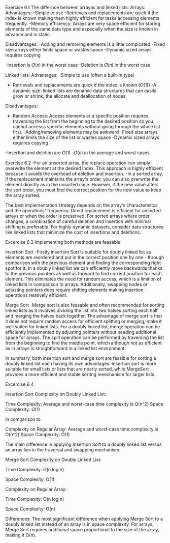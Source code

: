 Exercise 6.1
The differnce between arrayas and linked lists:
Arrays:
Advantages:
-Simple to use 
-Retrievals and replacements are quick if the index is known
making them highly efficient for tasks accessing elements frequently.
-Memory efficiency: Arrays are very space efficient for storing elements of the same data type and especially when the size is known in advance and is static.


Disadvantages:
-Adding and removing elements is a little compicated
-Fixed size arrays either limits space or wastes space
-Dynamic sized arrays requires copying

-Insertion is 𝑂(𝑛) in the worst case
-Deletion is 𝑂(𝑛) in the worst case

Linked lists:
Advantages:
-Simple to use (often a built-in type)
- Retrievals and replacements are quick if the index is known (𝑂(1))
-A dynamic size: linked lists are dynamic data structures that can easily grow or shrink, the allocate and deallocation of nodes

Disadvantages:
- Random Access: Access elements ar a specific position requires traversing the list from the beginning to the desired position so you cannot accesss specific elements without going through the whole list first.
-Adding/removing elements may be awkward
-Fixed size arrays either limits the size of the list or wastes space
-Dynamic sized arrays requires copying

-Insertion and deletion are 𝑂(1)
-𝑂(𝑛) in the average and worst cases

Exercise 6.2
-For an unsorted array, the replace operation can simply overwrite the element at the desired index. This approach is highly efficient because it avoids the overhead of deletion and insertion.
-In a sorted array, if the replacement maintains the array's order, you can also overwrite the element directly as in the unsorted case. However, if the new value alters the sort order, you must find the correct position for the new value to keep the array sorted.

The best implementation strategy depends on the array's characteristics and the operations' frequency. Direct replacement is efficient for unsorted arrays or when the order is preserved. For sorted arrays where order changes, a combination of careful deletion and insertion with minimal shifting is preferable. For highly dynamic datasets, consider data structures like linked lists that minimize the cost of insertions and deletions.

Excercise 6.3
Implementing both methods are feasable 

Insertion Sort
-Firstly insertion Sort is suitable for doubly linked list as elements are reordered and put in the correct position one by one - through comparison with the previous element and finding the corresponding right spot for it. In a doubly linked list we can efficiently move backwards thanks to the previous pointers as well as forward to find correct position for each element. This eliminates the need for random access, which is a limition of linked lists in comparison to arrays. Additionally, swapping nodes or adjusting pointers does require shifting elements making insertion operations relatively efficient.

Merge Sort 
-Merge sort is also feasable and often recommended for sorting linked lists as it involves dividing the list into two halves sorting each half and merging the halves back together. The advantage of merge sort is that it does not require random access for efficient splitting or merging, make it well suited for linked lists. For a doubly linked list, merge operation can be efficiently implemented by adjusting pointers without needing additional space for arrays. The split operation can be performed by traversing the list from the beginning to find the middle point, which although not as efficient as in arrays is straightforward in a linked list environment. 

In summary, both insertion sort and merge sort are feasible for sorting a doubly linked list each having its own advantages. Insertion sort is more suitable for small lists or lists that are nearly sorted, while MergeSort provides a more efficient and stable sorting meechanism for larger lists.

Excercise 6.4

Insertion Sort
Complexity on Doubly Linked List:

Time Complexity: Average and worst-case time complexity is O(n^2)
Space Complexity: O(1)

In comparison to 

Complexity on Regular Array:
Average and worst-case time complexity is O(n^2)
Space Complexity: O(1)

The main difference in applying Insertion Sort to a doubly linked list versus an array lies in the traversal and swapping mechanism.

Merge Sort
Complexity on Doubly Linked List:

Time Complexity: O(n log n)

Space Complexity: O(1)

Complexity on Regular Array:

Time Complexity: O(n log n)

Space Complexity: O(n)

Differences: 
The most significant difference when applying Merge Sort to a doubly linked list instead of an array is in space complexity. For arrays, Merge Sort requires additional space proportional to the size of the array, making it O(n).